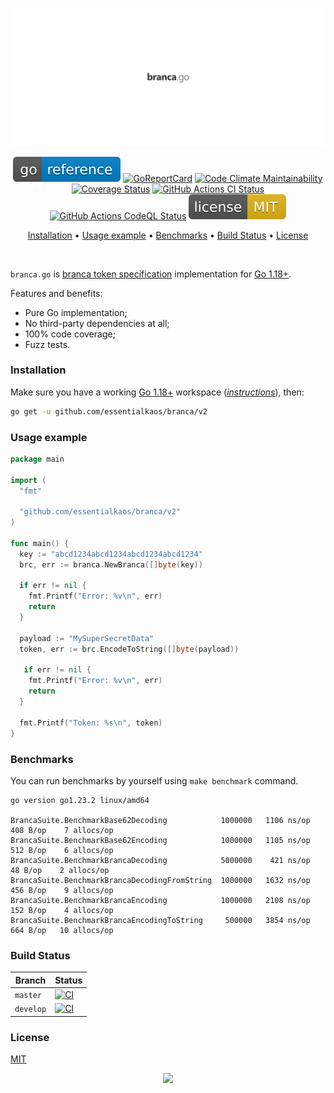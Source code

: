 <p align="center"><a href="#readme"><img src=".github/images/card.svg"/></a></p>

<p align="center">
  <a href="https://kaos.sh/g/branca.v2"><img src=".github/images/godoc.svg" alt="PkgGoDev" /></a>
  <a href="https://kaos.sh/r/branca"><img src="https://kaos.sh/r/branca.svg" alt="GoReportCard" /></a>
  <a href="https://kaos.sh/l/branca"><img src="https://kaos.sh/l/974757272a5d2b6bd52b.svg" alt="Code Climate Maintainability" /></a>
  <br/>
  <a href="https://kaos.sh/c/branca"><img src="https://kaos.sh/c/branca.svg" alt="Coverage Status" /></a>
  <a href="https://kaos.sh/w/branca/ci"><img src="https://kaos.sh/w/branca/ci.svg" alt="GitHub Actions CI Status" /></a>
  <a href="https://kaos.sh/w/branca/codeql"><img src="https://kaos.sh/w/branca/codeql.svg" alt="GitHub Actions CodeQL Status" /></a>
  <a href="#license"><img src=".github/images/license.svg"/></a>
</p>

<p align="center"><a href="#installation">Installation</a> • <a href="#usage-example">Usage example</a> • <a href="#benchmarks">Benchmarks</a> • <a href="#build-status">Build Status</a> • <a href="#license">License</a></p>

<br/>

`branca.go` is [branca token specification](https://github.com/tuupola/branca-spec) implementation for [Go 1.18+](https://github.com/essentialkaos/.github/blob/master/GO-VERSION-SUPPORT.md).

Features and benefits:

* Pure Go implementation;
* No third-party dependencies at all;
* 100% code coverage;
* Fuzz tests.

### Installation

Make sure you have a working [Go 1.18+](https://github.com/essentialkaos/.github/blob/master/GO-VERSION-SUPPORT.md) workspace (_[instructions](https://go.dev/doc/install)_), then:


```bash
go get -u github.com/essentialkaos/branca/v2
```

### Usage example

```go
package main

import (
  "fmt"
  
  "github.com/essentialkaos/branca/v2"
)

func main() {
  key := "abcd1234abcd1234abcd1234abcd1234"
  brc, err := branca.NewBranca([]byte(key))

  if err != nil {
    fmt.Printf("Error: %v\n", err)
    return
  }

  payload := "MySuperSecretData"
  token, err := brc.EncodeToString([]byte(payload))

   if err != nil {
    fmt.Printf("Error: %v\n", err)
    return
  }

  fmt.Printf("Token: %s\n", token)
}

```

### Benchmarks

You can run benchmarks by yourself using `make benchmark` command.

```
go version go1.23.2 linux/amd64

BrancaSuite.BenchmarkBase62Decoding            1000000   1106 ns/op   408 B/op    7 allocs/op
BrancaSuite.BenchmarkBase62Encoding            1000000   1105 ns/op   512 B/op    6 allocs/op
BrancaSuite.BenchmarkBrancaDecoding            5000000    421 ns/op    48 B/op    2 allocs/op
BrancaSuite.BenchmarkBrancaDecodingFromString  1000000   1632 ns/op   456 B/op    9 allocs/op
BrancaSuite.BenchmarkBrancaEncoding            1000000   2108 ns/op   152 B/op    4 allocs/op
BrancaSuite.BenchmarkBrancaEncodingToString     500000   3854 ns/op   664 B/op   10 allocs/op
```

### Build Status

| Branch | Status |
|--------|----------|
| `master` | [![CI](https://kaos.sh/w/branca/ci.svg?branch=master)](https://kaos.sh/w/branca/ci?query=branch:master) |
| `develop` | [![CI](https://kaos.sh/w/branca/ci.svg?branch=develop)](https://kaos.sh/w/branca/ci?query=branch:develop) |

### License

[MIT](LICENSE)

<p align="center"><a href="https://essentialkaos.com"><img src="https://gh.kaos.st/ekgh.svg"/></a></p>